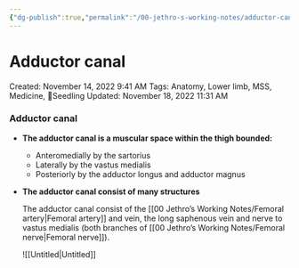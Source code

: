 ```yaml
---
{"dg-publish":true,"permalink":"/00-jethro-s-working-notes/adductor-canal/","dgPassFrontmatter":true}
---
```



# Adductor canal

Created: November 14, 2022 9:41 AM
Tags: Anatomy, Lower limb, MSS, Medicine, 🌱Seedling
Updated: November 18, 2022 11:31 AM

### Adductor canal

- **The adductor canal is a muscular space within the thigh bounded:**
    - Anteromedially by the sartorius
    - Laterally by the vastus medialis
    - Posteriorly by the adductor longus and adductor magnus
- ******************************************************************************************The adductor canal consist of many structures******************************************************************************************
    
    The adductor canal consist of the [[00 Jethro’s Working Notes/Femoral artery\|Femoral artery]] and vein, the long saphenous vein and nerve to vastus medialis (both branches of [[00 Jethro’s Working Notes/Femoral nerve\|Femoral nerve]]).
    
    ![[Untitled\|Untitled]]